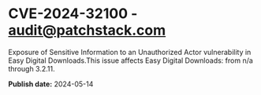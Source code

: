 # CVE-2024-32100 - audit@patchstack.com

Exposure of Sensitive Information to an Unauthorized Actor vulnerability in Easy Digital Downloads.This issue affects Easy Digital Downloads: from n/a through 3.2.11.



**Publish date:** 2024-05-14
